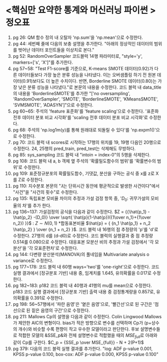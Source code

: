 # <핵심만 요약한 통계와 머신러닝 파이썬 > 정오표
1. pg 26: QM 함수 정의 내 오탈자 'np.sum'을 'np.mean'으로 수정한다.
2. pg 44: 세번째 줄에 다음의 보충 설명을 추가한다. "아래의 정상적인 데이터의 범위를 벗어난 데이터 포인트들을 이상치로 본다."
3. pg 52: RandomOverSampler 코드블럭 14행 파라미터로, "style='y', markers=['s', 'X']"를 추가한다. 
4. pg 57~58: "Test F1-score를 기준으로, K-means SMOTE 데이터(0.92)가 다른 데이터들보다 가장 높은 분류 성능을 나타냈다. 이는 오버샘플링 하기 전 원본 데이터(0.91)보다도 더 높은 수치이다. 반면, Borderline SMOTE 데이터(0.80)는 가장 낮은 분류 성능을 나타냈다."로 본문의 내용을 수정한다. 코드 블럭 내 data_title의 내용을 'BorderlineSMOTE'를 추가한 "['no oversampling', 'RandomOverSampler', 'SMOTE', 'BorderlineSMOTE', 'KMeansSMOTE', 'SVMSMOTE', 'ADASYN']"으로 수정한다.
5. pg 60~65: 주석의 'feature 표준화'를 'feature scaling'으로 수정한다. '표준화 전후 데이터 분포 비교 시각화'를 'scaling 전후 데이터 분포 비교 시각화'로 수정한다. 
6. pg 68: 주석의 'np.log1m(y)를 통해 원래대로 되돌릴 수 있다'를 'np.expm1()'으로 수정한다.
7. pg 70: 코드 블럭 내 scores로 시작하는 17행의 위치를 19, 19행 다음인 20행으로 수정한다. 24, 25행의 pred_train, pred_test는 삭제해도 무방하다.
8. pg 85: sys_sampling 코드 블럭 내 "intoin = index-0"의 5행을 삭제한다.
9. pg 108: 코드 블럭 내 a, b 객체 옆 주석의 '확률밀도함수의 범위'를 '확률변수의 범위'로 수정한다.
10. pg 109: 표준정규분포의 확률밀도함수, 기댓값, 분산을 구하는 공식 중 x를 z로 X를 Z로 수정한다.
11. pg 110: 지수분포 본문의 "𝜆는 단위시간 동안에 평균적으로 발생한 사건이다"에서 "사건"을 "사건의 횟수"로 수정한다.
12. pg 135: 독립표본 모비율 차이의 추정과 가설 검정 항목 중, '$D_0$: 귀무가설의 모비율의 차'를 추가 한다. 
13. pg 136~137: 가설검정의 공식을 다음과 같이 수정한다. $Z = {{\hat{p_1} - \hat{p_2} -(D_0)} \over \sqrt{ \hat{p}(1-\hat{p})({1\over n_1}+{1\over n_2}) }}$ : $Z \sim N(0,1)$  *합동표본비율 $\hat{p} = { {n_1 \hat{p_1} + n_2 \hat{p_2} } \over {n_1 + n_2} }$. 코드 블럭 내 16행의 점 추정량의 'p'를 'd'로 수정한다. 27행의 d를 (d-d0)로 수정한다. 코드 블럭의 실행결과 중 점 추정량 0.514를 0.080으로 수정한다. 대응표본 모분산 비의 추정과 가설 검정에서 '각 모분산'을 '각 모표준편차'로 수정한다.
14. pg 144: 다변량 분산분석(MANOVA)의 풀네임을 Multivariate analysis o variance로 수정한다.
15. pg 177~178: 코드 블럭 내 60행 ways='two'를 'one-right'으로 수정한다. 코드 실행 결과에서 [정규분포 기반] 내용 중, 임계치를 1.645, 유의확률을 0.017로 수정한다.
16. pg 182~183: p182 코드 블럭 내 40행과 41행의 mu를 mean으로 수정한다. p183 코드 실행 결과에서 [정규분포 기반] 출력 내용 중 검정통계량을 0.857로, 유의확률을 0.391로 수정한다. 
17. pg 198: 56~57행에서 '파란 음영'은 '옅은 음영'으로, '빨간선'으로 된 구간은 '점선으로 된 짙은 음영의 구간'으로 수정한다.
18. pg 211: Mallows Cp의 설명을 다음과 같이 수정한다. Colin Lingwood Mallows가 제안한 AIC의 변형이다. bias가 적은 방향으로 변수를 선택하며 Cp가 (p+상수의 개수)와 비슷할 수록 편향이 작고 우수한 모델이라고 판단한다. 후보 설명변수들로 적합한 모델의 &SSE_p&와 전체 설명변수로 적합했을 때의 $MSE_{full}$로 아래와 같이 Cp를 구한다. $C_p = {SSE_p \over MSE_{full}} - N + 2(P+1)$  
19. pg 379: 다음의 코드 블럭 실행 결과를 추가한다. "log: ADF p-value 0.001, KPSS p-value 0.100, box-cox: ADF p-value 0.000, KPSS p-value 0.100"
